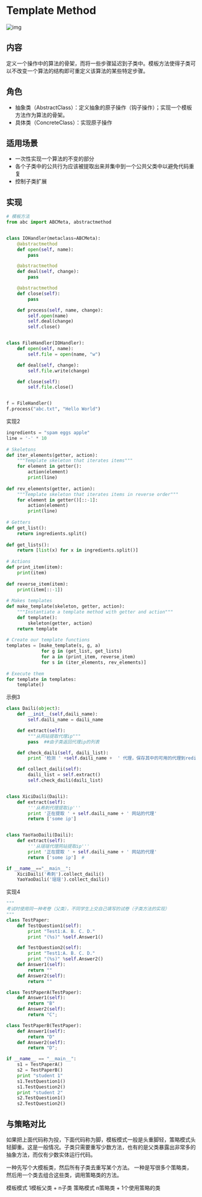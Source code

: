 # Template Method

![img](https://images2017.cnblogs.com/blog/1168194/201711/1168194-20171118154015171-400526752.png)

## 内容

定义一个操作中的算法的骨架，而将一些步骤延迟到子类中。模板方法使得子类可以不改变一个算法的结构即可重定义该算法的某些特定步骤。

## 角色

- 抽象类（AbstractClass）：定义抽象的原子操作（钩子操作）；实现一个模板方法作为算法的骨架。
- 具体类（ConcreteClass）：实现原子操作

## 适用场景

- 一次性实现一个算法的不变的部分
- 各个子类中的公共行为应该被提取出来并集中到一个公共父类中以避免代码重复
- 控制子类扩展

## 实现

```python
# 模板方法
from abc import ABCMeta, abstractmethod


class IOHandler(metaclass=ABCMeta):
    @abstractmethod
    def open(self, name):
        pass

    @abstractmethod
    def deal(self, change):
        pass

    @abstractmethod
    def close(self):
        pass

    def process(self, name, change):
        self.open(name)
        self.deal(change)
        self.close()


class FileHandler(IOHandler):
    def open(self, name):
        self.file = open(name, "w")

    def deal(self, change):
        self.file.write(change)

    def close(self):
        self.file.close()


f = FileHandler()
f.process("abc.txt", "Hello World")
```

实现2

```python
ingredients = "spam eggs apple"
line = '-' * 10
 
# Skeletons
def iter_elements(getter, action):    
    """Template skeleton that iterates items"""     
    for element in getter():        
        action(element)    
        print(line) 
 
def rev_elements(getter, action):
    """Template skeleton that iterates items in reverse order"""     
    for element in getter()[::-1]:        
        action(element)    
        print(line) 
 
# Getters
def get_list():    
    return ingredients.split() 
 
def get_lists():
    return [list(x) for x in ingredients.split()] 
 
# Actions
def print_item(item):    
    print(item) 
 
def reverse_item(item):
    print(item[::-1]) 
 
# Makes templates
def make_template(skeleton, getter, action):    
    """Instantiate a template method with getter and action"""    
    def template():        
        skeleton(getter, action)    
    return template 
 
# Create our template functions
templates = [make_template(s, g, a)             
             for g in (get_list, get_lists)             
             for a in (print_item, reverse_item)             
             for s in (iter_elements, rev_elements)] 
 
# Execute them
for template in templates:    
    template()
```

示例3

```python
class Daili(object):
    def __init__(self,daili_name):
        self.daili_name = daili_name

    def extract(self):
        """从网站提取代理ip"""
        pass  ##由子类返回代理ip的列表

    def check_daili(self, daili_list):
        print '检测 ' +self.daili_name +  ' 代理，保存其中的可用的代理到redis'

    def collect_daili(self):
        daili_list = self.extract()
        self.check_daili(daili_list)


class XiciDaili(Daili):
    def extract(self):
        '''从希刺代理提取ip'''
        print '正在提取 ' + self.daili_name + ' 网站的代理'
        return ['some ip']


class YaoYaoDaili(Daili):
    def extract(self):
        '''从瑶瑶代理网站提取ip'''
        print '正在提取 ' + self.daili_name + ' 网站的代理'
        return ['some ip']  #

if __name__=="__main__":
	XiciDaili('希刺').collect_daili()
	YaoYaoDaili('瑶瑶').collect_daili()
```

实现4

```python
"""
考试时使用同一种考卷（父类），不同学生上交自己填写的试卷（子类方法的实现）
"""
class TestPaper:
    def TestQuestion1(self):
        print "Test1:A. B. C. D."
        print "(%s)" %self.Answer1()

    def TestQuestion2(self):
        print "Test1:A. B. C. D."
        print "(%s)" %self.Answer2()
    def Answer1(self):
        return ""
    def Answer2(self):
        return ""

class TestPaperA(TestPaper):
    def Answer1(self):
        return "B"
    def Answer2(self):
        return "C";

class TestPaperB(TestPaper):
    def Answer1(self):
        return "D"
    def Answer2(self):
        return "D";

if __name__ == "__main__":
    s1 = TestPaperA()
    s2 = TestPaperB()
    print "student 1"
    s1.TestQuestion1()
    s1.TestQuestion2()
    print "student 2"
    s2.TestQuestion1()
    s2.TestQuestion2()
```

## 与策略对比

如果把上面代码称为投，下面代码称为脚，模板模式一般是头重脚轻，策略模式头轻脚重。这是一般情况。子类只需要重写少数方法，也有的是父类暴露出非常多的抽象方法，而仅有少数实体运行代码。

 一种先写个大模板类，然后所有子类去重写某个方法。
一种是写很多个策略类，然后用一个类去组合这些类，调用策略类的方法。

模板模式 1模板父类 + n子类
策略模式 n策略类 + 1个使用策略的类



